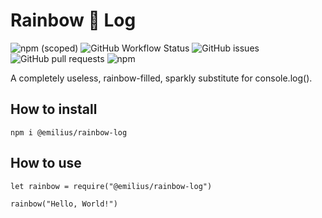 # Rainbow :rainbow: Log
![npm (scoped)](https://img.shields.io/npm/v/@emilius/rainbow-log?style=flat-square&logo=npm)
![GitHub Workflow Status](https://img.shields.io/github/workflow/status/brians-open-source-stuff/rainbow-log/Node%20CI?style=flat-square&logo=jest)
![GitHub issues](https://img.shields.io/github/issues-raw/brians-open-source-stuff/rainbow-log?style=flat-square&logo=github)
![GitHub pull requests](https://img.shields.io/github/issues-pr/brians-open-source-stuff/rainbow-log?style=flat-square&logo=github)
![npm](https://img.shields.io/npm/dm/@emilius/rainbow-log?style=flat-square&logo=npm)

A completely useless, rainbow-filled, sparkly substitute for console.log().

## How to install
```
npm i @emilius/rainbow-log
```

## How to use
```
let rainbow = require("@emilius/rainbow-log")

rainbow("Hello, World!")
```
